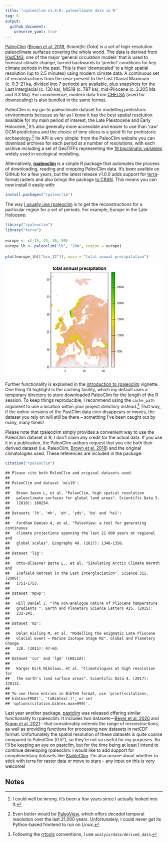 ```yaml
---
title: "rpaleoclim v1.0.0: paleoclimate data in R"
tag: R
output: 
  github_document:
    preserve_yaml: true
---
```



[PaleoClim](https://www.paleoclim.org) ([Brown et
al. 2018](https://doi.org/10.1038/sdata.2018.254), *Scientific Data*) is
a set of high-resolution paleoclimate surfaces covering the whole world.
The data is derived from [HadCM3](https://en.wikipedia.org/wiki/HadCM3),
one of the major ‘general circulation models’ that is used to forecast
climate change, turned backwards to ‘predict’ conditions for key climate
periods in the past. This is then ‘downscaled’ to a high spatial
resolution (up to 2.5 minutes) using modern climate data. A continuous
set of reconstructions from the near-present to the Last Glacial Maximum
(c. 0.3–21 ka, divided into 7 periods) are available, plus snapshots for
the Last Interglacial (c. 130 ka), MIS19 (c. 787 ka), mid-Pliocene
(c. 3.205 Ma and 3.3 Ma). For convenience, modern data from
[CHELSA](https://doi.org/10.1038/sdata.2017.122) (used for downscaling)
is also bundled in the same format.

PaleoClim is my go-to paleoclimate dataset for modelling prehistoric
environments because as far as I know it has the best spatial resolution
available for my main period of interest, the Late Pleistocene and Early
Holocene.[^1] It’s also generally more accessible and easier to use than
‘raw’ GCM predictions and the choice of time slices is a good fit for
prehistoric archaeology.[^2] Its API is very simple: from the PaleoClim
website you can download archives for each period at a number of
resolutions, with each archive including a set of GeoTIFFs representing
the [19 bioclimatic
variables](http://www.paleoclim.org/methods/#BIOCLIMS) widely used in
ecological modelling.

Alternatively, **[rpaleoclim](https://rpaleoclim.joeroe.io)** is a
simple R package that automates the process of downloading, reading and
cropping PaleoClim data. It’s been availble on GitHub for a few years,
but the latest release v1.0.0 adds support for
[terra](https://cran.r-project.org/web/packages/terra/index.html)-format
rasters and also brings the package [to
CRAN](https://CRAN.R-project.org/package=rpaleoclim). This means you can
now install it easily with:

``` r
install.packages("rpaleoclim")
```

The way [I usually use
rpaleoclim](/2020/11/05/30daymapchallenge-blue.html) is to get the
reconstructions for a particular region for a set of periods. For
example, Europe in the Late Holocene:

``` r
library("rpaleoclim")
library("terra")

europe <- c(-15, 45, 30, 90)
europe_lh <- paleoclim("lh", "10m", region = europe)

plot(europe_lh[["bio_12"]], main = "total annual precipitation")
```

![](/images/rpaleoclim-1.0.0/rpaleoclim-example-1.png)<!-- -->

Further functionality is explained in the [introduction to
rpaleoclim](https://rpaleoclim.joeroe.io/articles/rpaleoclim.html)
vignette. One thing I’d highlight is the caching facility, which my
default uses a temporary directory to store downloaded PaleoClim for the
length of the R session. To keep things reproducible, I recommend using
the `cache_path` argument to use a location within your project
directory instead.[^3] That way, if the online versions of the PastClim
data ever disappears or moves, the dataset you rely on will still be
there – something I’ve been caught out by many, many times!

Please note that rpaleoclim simply provides a convenient way to use the
PaleoClim dataset in R; I don’t claim any credit for the actual data. If
you use it in a publication, the PaleoClim authors request that you cite
both their derived dataset (i.e. PaleoClim, [Brown et
al. 2018](https://doi.org/10.1038/sdata.2018.254)) and the original
climatologies used. These references are included in the package:

``` r
citation("rpaleoclim")
```

    ## Please cite both PaleoClim and original datasets used.
    ## 
    ## PaleoClim and dataset 'mis19':
    ## 
    ##   Brown Jason L, et al. "PaleoClim, high spatial resolution
    ##   paleoclimate surfaces for global land areas". Scientific Data 5.
    ##   (2018): 180254.
    ## 
    ## Datasets 'lh', 'mh', 'eh', 'yds', 'ba' and 'hs1':
    ## 
    ##   Fordham Damien A, et al. "PaleoView: a tool for generating continuous
    ##   climate projections spanning the last 21 000 years at regional and
    ##   global scales". Ecography 40. (2017): 1348-1358.
    ## 
    ## Dataset 'lig':
    ## 
    ##   Otto-Bliesner Bette L., et al. "Simulating Arctic Climate Warmth and
    ##   Icefield Retreat in the Last Interglaciation". Science 311. (2006):
    ##   1751-1753.
    ## 
    ## Dataset 'mpwp':
    ## 
    ##   Hill Daniel J. "The non-analogue nature of Pliocene temperature
    ##   gradients ". Earth and Planetary Science Letters 425. (2015):
    ##   232-241.
    ## 
    ## Dataset 'm2':
    ## 
    ##   Dolan Aisling M, et al. "Modelling the enigmatic Late Pliocene
    ##   Glacial Event — Marine Isotope Stage M2". Global and Planetary Change
    ##   128. (2015): 47-60.
    ## 
    ## Dataset 'cur' and 'lgm' (CHELSA):
    ## 
    ##   Karger Dirk Nikolaus, et al. "Climatologies at high resolution for
    ##   the earth’s land surface areas". Scientific Data 4. (2017): 170122.
    ## 
    ## To see these entries in BibTeX format, use 'print(<citation>,
    ## bibtex=TRUE)', 'toBibtex(.)', or set
    ## 'options(citation.bibtex.max=999)'.

Last year another package,
[pastclim](https://evolecolgroup.github.io/pastclim/) was released
offering similar functionality to rpaleoclim. It includes two
datasets—[Beyer et al. 2020](https://doi.org/10.1038/s41597-020-0552-1)
and [Krapp et al. 2021](https://doi.org/10.1038/s41597-021-01009-3)—that
considerably extends the range of reconstructions, as well as providing
functions for processing new datasets in netCDF format. Unfortunately
the spatial resolution of these datasets is quite coarse compared to
PaleoClim (0.5°), so they’re not so useful for my purposes. So I’ll be
keeping an eye on pastclim, but for the time being at least I intend to
continue developing rpaleoclim. I would like to add support for
complementary datasets like
[StableClim](https://doi.org/10.1038/s41597-020-00663-3). I’m also
unsure about whether to stick with terra for raster data or move to
[stars](https://r-spatial.github.io/stars/) – any input on this is very
welcome!

## Notes

[^1]: I could well be wrong. It’s been a few years since I actually
    looked into it.

[^2]: Even better would be
    [PaleoView](https://doi.org/10.1111/ecog.03031), which offers
    *decadal* temporal resolution over the last 21,000 years.
    Unfortunately, I could never get its Python-based frontend to run on
    Linux.

[^3]: Following the [rrtools](https://github.com/benmarwick/rrtools)
    conventions, I use `analyis/data/derived_data`.

